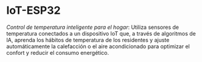 # IoT-ESP32

*Control de temperatura inteligente para el hogar*: Utiliza sensores de temperatura conectados a un dispositivo IoT que, a través de algoritmos de IA, aprenda los hábitos de temperatura de los residentes y ajuste automáticamente la calefacción o el aire acondicionado para optimizar el confort y reducir el consumo energético.
